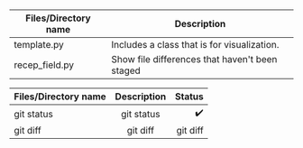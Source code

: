 # 
| Files/Directory name | Description |
| --- | --- |
| template.py | Includes a  class that is  for visualization. |
| recep_field.py | Show file differences that haven't been staged |


| Files/Directory name | Description | Status |
| :---         |     :---:      |          ---: |
| git status   | git status     | :heavy_check_mark:    |
| git diff     | git diff       | git diff      |
